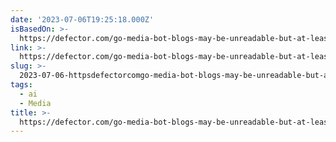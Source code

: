 ```yaml
---
date: '2023-07-06T19:25:18.000Z'
isBasedOn: >-
  https://defector.com/go-media-bot-blogs-may-be-unreadable-but-at-least-theyre-incorrect
link: >-
  https://defector.com/go-media-bot-blogs-may-be-unreadable-but-at-least-theyre-incorrect
slug: >-
  2023-07-06-httpsdefectorcomgo-media-bot-blogs-may-be-unreadable-but-at-least-theyre-incorrect
tags:
  - ai
  - Media
title: >-
  https://defector.com/go-media-bot-blogs-may-be-unreadable-but-at-least-theyre-incorrect
---
```


